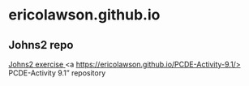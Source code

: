 # ericolawson.github.io
## Johns2 repo

<a href="https://github.com/ericolawson/Johns2"> Johns2 exercise </a>
<a https://ericolawson.github.io/PCDE-Activity-9.1/> PCDE-Activity 9.1” repository </a>
